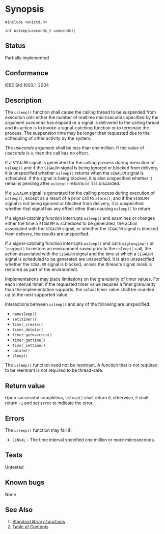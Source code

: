 <!-- Documentation template to fill -->
# Synopsis 

`#include <unistd.h>`</br>

`int usleep(useconds_t useconds);`</br>

## Status

Partially implemented

## Conformance

IEEE Std 1003.1, 2004

## Description 

The `usleep()` function shall cause the calling thread to be suspended from execution until either the number of realtime microseconds specified by the argument _useconds_ has elapsed or a signal is delivered to the calling thread and its action is to invoke a signal-catching function or to terminate the process. The suspension time may be longer than requested due to the scheduling of other activity by the system.

The _useconds_ argument shall be less than one million. If the value of _useconds_ is `0`, then the call has no effect.

If a `SIGALRM` signal is generated for the calling process during execution of `usleep()` and if the `SIGALRM` signal is being ignored or blocked from delivery, it is unspecified whether `usleep()` returns when the `SIGALRM` signal is scheduled. If the signal is being blocked, it is also unspecified whether it remains pending after `usleep()` returns or it is discarded.

If a `SIGALRM` signal is generated for the calling process during execution of `usleep()`, except as a result of a prior call to `alarm()`, and if the `SIGALRM` signal is not being ignored or blocked from delivery, it is unspecified whether that signal has any effect other than causing `usleep()` to return.

If a signal-catching function interrupts `usleep()` and examines or changes either the time a `SIGALRM` is scheduled to be generated, the action associated with the `SIGALRM` signal, or whether the `SIGALRM` signal is blocked from delivery, the results are unspecified.

If a signal-catching function interrupts `usleep()` and calls `siglongjmp()` or `longjmp()` to restore an environment saved prior to the `usleep()` call, the action associated with the `SIGALRM` signal and the time at which a `SIGALRM` signal is scheduled to be generated are unspecified. It is also unspecified whether the `SIGALRM` signal is blocked, unless the thread's signal mask is restored as part of the environment.

Implementations may place limitations on the granularity of timer values. For each interval timer, if the requested timer value requires a finer granularity than the implementation supports, the actual timer value shall be rounded up to the next supported value.

Interactions between `usleep()` and any of the following are unspecified:

* `nanosleep()`
* `setitimer()`
* `timer_create()`
* `timer_delete()`
* `timer_getoverrun()`
* `timer_gettime()`
* `timer_settime()`
* `ualarm()`
* `sleep()`

The `usleep()` function need not be reentrant. A function that is not required to be reentrant is not required to be thread-safe.


## Return value

Upon successful completion, `usleep()` shall return `0`; otherwise, it shall return `-1` and set `errno` to indicate the error.

## Errors

The `usleep()` function may fail if:
* `EINVAL` - The time interval specified one million or more microseconds.

<!-- #MUST_BE: function by default shall be untested, when tested there should be a link to test location and test command for ia32 test runner  -->
## Tests

Untested 

<!-- #MUST_BE: check for pending issues in  -->
## Known bugs 

None

## See Also

1. [Standard library functions](../README.md)
2. [Table of Contents](../../../README.md)